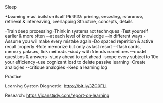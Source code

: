 Sleep

*Learning must build on itself
    PERRIO: priming, encoding, reference, retrieval & interleaving, overlapping
   Structure, concepts, details

-Train deep processing 
-Think in systems not techniques 
-Test yourself earlier & more often
  --at each level of knowledge 
  --in different ways
-Assume you will make every mistake again
-Do spaced repetition & active recall properly 
-Rote memorize but only as last resort
  --flash cards, memory palaces, link methods 
-study with friends sometimes
  --model questions & answers
-study ahead to get ahead
-scope every subject to 10x your efficiency 
-use cognizant load to delete passive learning 
-Create analogies 
  --critique analogies 
-Keep a learning log


Practice 

Learning System Diagnostic: https://bit.ly/3ZC0FLI

Research: https://icanstudy.com/report-on-learning
